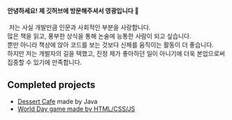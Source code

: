 #### 안녕하세요! 제 깃허브에 방문해주셔서 영광입니다 👋
&nbsp;저는 사실 개발만큼 인문과 사회적인 부분을 사랑합니다.<br>
많은 책을 읽고, 풍부한 상식을 통해 논술에 능통한 사람이 되고 싶습니다.<br>
뿐만 아니라 책상에 앉아 코드를 보는 것보다 신체를 움직이는 활동이 더 좋습니다.<br>
하지만 저는 개발자의 길을 택했고, 진정 제가 좋아하던 일이 아니기에 더욱 본업으로써 집중할 수 있기에 만족합니다.<br>

## Completed projects
* <a href=https://github.com/mjkim0206/DesserCafe-management-program>Dessert Cafe</a> made by Java
* <a href=https://github.com/mjkim0206/WebGame-WorldDayGame2019>World Day game made by HTML/CSS/JS

<!--
**mjkim0206/mjkim0206** is a ✨ _special_ ✨ repository because its `README.md` (this file) appears on your GitHub profile.

Here are some ideas to get you started:

- 🔭 I’m currently working on ...
- 🌱 I’m currently learning ...
- 👯 I’m looking to collaborate on ...
- 🤔 I’m looking for help with ...
- 💬 Ask me about ...
- 📫 How to reach me: ...
- 😄 Pronouns: ...
- ⚡ Fun fact: ...
-->
